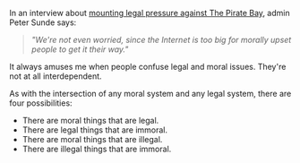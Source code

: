 In an interview about <a href="http://arstechnica.com/news.ars/post/20071118-pirate-bay-faces-prince-pressure-private-investigators-in-foreign-cars.html">mounting legal pressure against The Pirate Bay</a>, admin Peter Sunde says:

<blockquote><em>"We're not even worried, since the Internet is too big for morally upset people to get it their way."</em></blockquote>

It always amuses me when people confuse legal and moral issues. They're not at all interdependent.

As with the intersection of any moral system and any legal system, there are four possibilities:
<ul>
  <li>There are moral things that are legal.</li>
  <li>There are legal things that are immoral.</li>
  <li>There are moral things that are illegal.</li>
  <li>There are illegal things that are immoral.</li>
</ul>